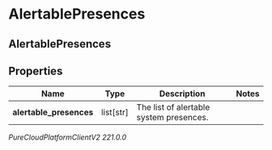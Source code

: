 # AlertablePresences

## AlertablePresences

## Properties

|Name | Type | Description | Notes|
|------------ | ------------- | ------------- | -------------|
| **alertable_presences** | list[str] | The list of alertable system presences. | |



_PureCloudPlatformClientV2 221.0.0_
